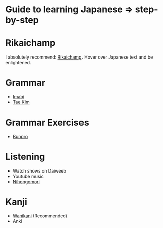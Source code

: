 # Guide to learning Japanese => step-by-step

# Rikaichamp
I absolutely recommend: [Rikaichamp](https://addons.mozilla.org/en-US/firefox/addon/rikaichamp/). Hover over Japanese text and be enlightened.

# Grammar
- [Imabi](https://imabi.net/) 
- [Tae Kim](http://www.guidetojapanese.org/learn/complete/)

# Grammar Exercises
- [Bunpro](https://bunpro.jp/)

# Listening
- Watch shows on Daiweeb
- Youtube music
- [Nihongomori](https://www.youtube.com/watch?v=ltAMkgbuaIQ&list=PLINFE8v4DOht_ejxMSqWZEZ_GYCgVqHG3)

# Kanji
- [Wanikani](https://www.wanikani.com/) (Recommended)
- Anki
